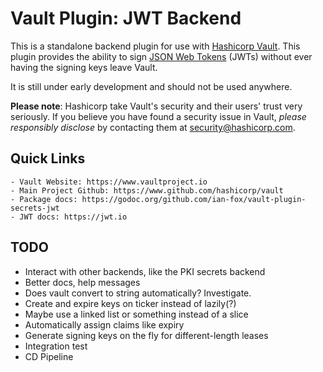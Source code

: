 # Vault Plugin: JWT Backend

This is a standalone backend plugin for use with [Hashicorp Vault](https://www.github.com/hashicorp/vault).
This plugin provides the ability to sign [JSON Web Tokens](https://jwt.io) (JWTs) without ever having the signing keys leave Vault.

It is still under early development and should not be used anywhere.

**Please note**: Hashicorp take Vault's security and their users' trust very seriously. If you believe you have found a security issue in Vault, _please responsibly disclose_ by contacting them at [security@hashicorp.com](mailto:security@hashicorp.com).

## Quick Links
    - Vault Website: https://www.vaultproject.io
    - Main Project Github: https://www.github.com/hashicorp/vault
    - Package docs: https://godoc.org/github.com/ian-fox/vault-plugin-secrets-jwt
    - JWT docs: https://jwt.io

## TODO
* Interact with other backends, like the PKI secrets backend
* Better docs, help messages
* Does vault convert to string automatically? Investigate.
* Create and expire keys on ticker instead of lazily(?)
* Maybe use a linked list or something instead of a slice
* Automatically assign claims like expiry 
* Generate signing keys on the fly for different-length leases
* Integration test
* CD Pipeline